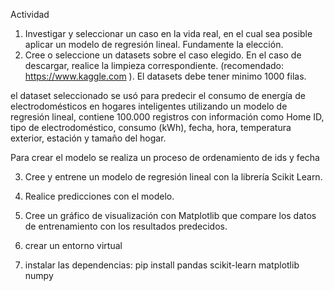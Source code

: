 Actividad
1. Investigar y seleccionar un caso en la vida real, en el cual sea posible
aplicar un modelo de regresión lineal. Fundamente la elección.
2. Cree o seleccione un datasets sobre el caso elegido. En el caso de
descargar, realice la limpieza correspondiente. (recomendado:
https://www.kaggle.com ). El datasets debe tener minimo 1000 filas.

el dataset seleccionado se usó para predecir el consumo de energía de electrodomésticos en hogares inteligentes utilizando un modelo de regresión lineal, contiene 100.000 registros con información como Home ID, tipo de electrodoméstico, consumo (kWh), fecha, hora, temperatura exterior, estación y tamaño del hogar. 

Para crear el modelo se realiza un proceso de ordenamiento de ids y fecha

3. Cree y entrene un modelo de regresión lineal con la librería Scikit
Learn.
4. Realice predicciones con el modelo.
5. Cree un gráfico de visualización con Matplotlib que compare los
datos de entrenamiento con los resultados predecidos.

1. crear un entorno virtual
2. instalar las dependencias: pip install pandas scikit-learn matplotlib numpy 